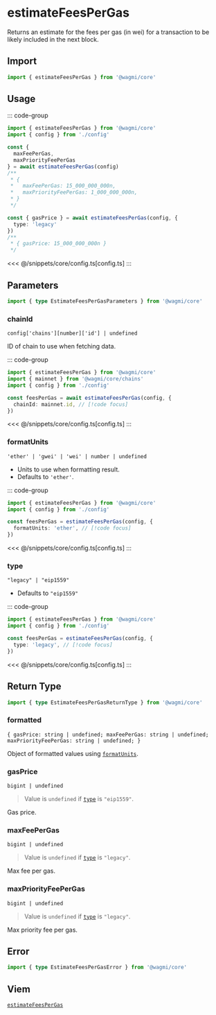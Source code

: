 <script setup>
const packageName = '@wagmi/core'
const actionName = 'estimateFeesPerGas'
const typeName = 'EstimateFeesPerGas'
</script>

# estimateFeesPerGas

Returns an estimate for the fees per gas (in wei) for a transaction to be likely included in the next block.

## Import

```ts
import { estimateFeesPerGas } from '@wagmi/core'
```

## Usage

::: code-group
```ts [index.ts]
import { estimateFeesPerGas } from '@wagmi/core'
import { config } from './config'

const {
  maxFeePerGas,
  maxPriorityFeePerGas
} = await estimateFeesPerGas(config)
/**
 * {
 *   maxFeePerGas: 15_000_000_000n,
 *   maxPriorityFeePerGas: 1_000_000_000n,
 * }
 */

const { gasPrice } = await estimateFeesPerGas(config, {
  type: 'legacy'
})
/** 
 * { gasPrice: 15_000_000_000n } 
 */
```
<<< @/snippets/core/config.ts[config.ts]
:::

## Parameters

```ts
import { type EstimateFeesPerGasParameters } from '@wagmi/core'
```

### chainId

`config['chains'][number]['id'] | undefined`

ID of chain to use when fetching data.

::: code-group
```ts [index.ts]
import { estimateFeesPerGas } from '@wagmi/core'
import { mainnet } from '@wagmi/core/chains'
import { config } from './config'

const feesPerGas = await estimateFeesPerGas(config, {
  chainId: mainnet.id, // [!code focus]
})
```
<<< @/snippets/core/config.ts[config.ts]
:::

### formatUnits

`'ether' | 'gwei' | 'wei' | number | undefined`

- Units to use when formatting result.
- Defaults to `'ether'`.

::: code-group
```ts [index.ts]
import { estimateFeesPerGas } from '@wagmi/core'
import { config } from './config'

const feesPerGas = estimateFeesPerGas(config, {
  formatUnits: 'ether', // [!code focus]
})
```
<<< @/snippets/core/config.ts[config.ts]
:::

### type

`"legacy" | "eip1559"`

- Defaults to `"eip1559"`

::: code-group
```ts [index.ts]
import { estimateFeesPerGas } from '@wagmi/core'
import { config } from './config'

const feesPerGas = estimateFeesPerGas(config, {
  type: 'legacy', // [!code focus]
})
```
<<< @/snippets/core/config.ts[config.ts]
:::

## Return Type

```ts
import { type EstimateFeesPerGasReturnType } from '@wagmi/core'
```

### formatted

`{ gasPrice: string | undefined; maxFeePerGas: string | undefined; maxPriorityFeePerGas: string | undefined; }`

Object of formatted values using [`formatUnits`](#formatunits).

### gasPrice

`bigint | undefined`

> Value is `undefined` if [`type`](#type) is `"eip1559"`.

Gas price.

### maxFeePerGas

`bigint | undefined`

> Value is `undefined` if [`type`](#type) is `"legacy"`.

Max fee per gas.

### maxPriorityFeePerGas

`bigint | undefined`

> Value is `undefined` if [`type`](#type) is `"legacy"`.

Max priority fee per gas.

## Error

```ts
import { type EstimateFeesPerGasError } from '@wagmi/core'
```

<!--@include: @shared/query-imports.md-->

## Viem

[`estimateFeesPerGas`](https://viem.sh/docs/actions/public/estimateFeesPerGas.html)
